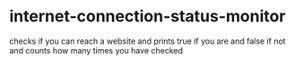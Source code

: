 # internet-connection-status-monitor
checks if you can reach a website and prints true if you are and false if not and counts how many times you have checked
